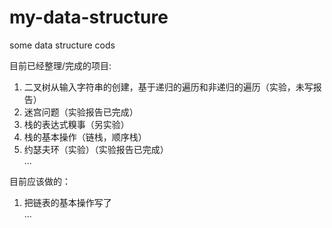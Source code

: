 ﻿# my-data-structure
some data structure cods  

目前已经整理/完成的项目:
  1. 二叉树从输入字符串的创建，基于递归的遍历和非递归的遍历（实验，未写报告）  
  2. 迷宫问题（实验报告已完成）  
  3. 栈的表达式糗事（另实验）  
  4. 栈的基本操作（链栈，顺序栈）  
  5. 约瑟夫环（实验）（实验报告已完成）   
  ...  

目前应该做的：
 1. 把链表的基本操作写了  
 ...
